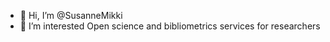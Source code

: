 - 👋 Hi, I’m @SusanneMikki
- 👀 I’m interested Open science and bibliometrics services for researchers


<!---
SusanneMikki/SusanneMikki is a ✨ special ✨ repository because its `README.md` (this file) appears on your GitHub profile.
You can click the Preview link to take a look at your changes.
--->
